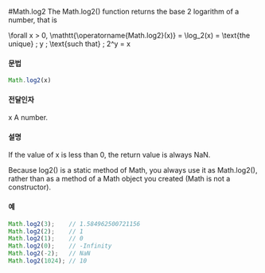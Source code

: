 #Math.log2
The Math.log2() function returns the base 2 logarithm of a number, that is

\forall x > 0, \mathtt{\operatorname{Math.log2}(x)} = \log_2(x) = \text{the unique} \; y \; \text{such that} \; 2^y = x



#### 문법

```javascript
Math.log2(x)
```

#### 전달인자

x
A number.



#### 설명

If the value of x is less than 0, the return value is always NaN.

Because log2() is a static method of Math, you always use it as Math.log2(), rather than as a method of a Math object you created (Math is not a constructor).



#### 예

```javascript
Math.log2(3);    // 1.584962500721156
Math.log2(2);    // 1
Math.log2(1);    // 0
Math.log2(0);    // -Infinity
Math.log2(-2);   // NaN
Math.log2(1024); // 10
```




